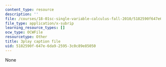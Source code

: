 ```yaml
---
content_type: resource
description: ''
file: /courses/18-01sc-single-variable-calculus-fall-2010/5182590f647e6da925953c0c89e85050_eHJuAByQf5A.srt
file_type: application/x-subrip
learning_resource_types: []
ocw_type: OCWFile
resourcetype: Other
title: 3play caption file
uid: 5182590f-647e-6da9-2595-3c0c89e85050
---
```

None

